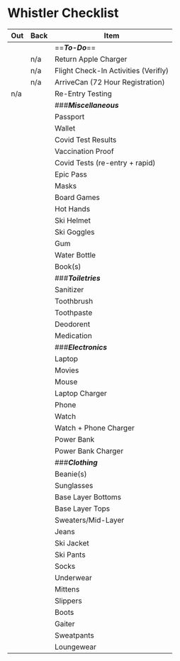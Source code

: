 # Whistler Checklist

|Out|Back|Item|
|---|---|---|
|||==***To-Do***==|
||n/a|Return Apple Charger|
||n/a|Flight Check-In Activities (Verifly)|
||n/a|ArriveCan (72 Hour Registration)|
|n/a||Re-Entry Testing|
|||###***Miscellaneous***|
|||Passport|
|||Wallet|
|||Covid Test Results|
|||Vaccination Proof|
|||Covid Tests (re-entry + rapid)|
|||Epic Pass|
|||Masks|
|||Board Games|
|||Hot Hands|
|||Ski Helmet|
|||Ski Goggles|
|||Gum|
|||Water Bottle|
|||Book(s)|
|||###***Toiletries***|
|||Sanitizer|
|||Toothbrush|
|||Toothpaste|
|||Deodorent|
|||Medication|
|||###***Electronics***|
|||Laptop|
|||Movies|
|||Mouse|
|||Laptop Charger|
|||Phone|
|||Watch|
|||Watch + Phone Charger|
|||Power Bank|
|||Power Bank Charger|
|||###***Clothing***|
|||Beanie(s)|
|||Sunglasses|
|||Base Layer Bottoms|
|||Base Layer Tops|
|||Sweaters/Mid-Layer|
|||Jeans|
|||Ski Jacket|
|||Ski Pants|
|||Socks|
|||Underwear|
|||Mittens|
|||Slippers|
|||Boots|
|||Gaiter|
|||Sweatpants|
|||Loungewear|
